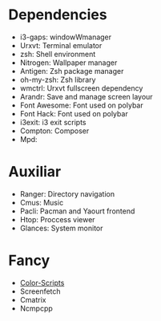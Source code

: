 # Dependencies
* i3-gaps: windowWmanager
* Urxvt: Terminal emulator
* zsh: Shell environment
* Nitrogen: Wallpaper manager
* Antigen: Zsh package manager
* oh-my-zsh: Zsh library
* wmctrl: Urxvt fullscreen dependency
* Arandr: Save and manage screen layour
* Font Awesome: Font used on polybar
* Font Hack: Font used on polybar
* i3exit: i3 exit scripts
* Compton: Composer
* Mpd: 

# Auxiliar
* Ranger: Directory navigation
* Cmus: Music
* Pacli: Pacman and Yaourt frontend
* Htop: Proccess viewer
* Glances: System monitor

# Fancy
* [Color-Scripts](https://github.com/stark/Color-Scripts)
* Screenfetch
* Cmatrix
* Ncmpcpp
